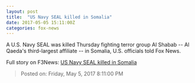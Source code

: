 ```yaml
---
layout: post
title:  "US Navy SEAL killed in Somalia"
date: 2017-05-05 15:11:00Z
categories: fox-news
---
```


A U.S. Navy SEAL was killed Thursday fighting terror group Al Shabab -- Al Qaeda's third-largest affiliate -- in Somalia, U.S. officials told Fox News.


Full story on F3News: [US Navy SEAL killed in Somalia](http://www.f3nws.com/n/gpPNCD)

> Posted on: Friday, May 5, 2017 8:11:00 PM
